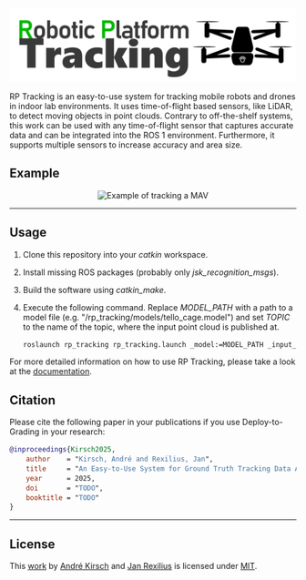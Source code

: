 <p align="center">
	<img alt="RP Tracking logo" src="docs/img/logo.png" width="800">
</p>

RP Tracking is an easy-to-use system for tracking mobile robots and drones in indoor lab environments. It uses time-of-flight based sensors, like LiDAR, to detect moving objects in point clouds. Contrary to off-the-shelf systems, this work can be used with any time-of-flight sensor that captures accurate data and can be integrated into the ROS 1 environment. Furthermore, it supports multiple sensors to increase accuracy and area size.

## Example

<p align="center">
	<img alt="Example of tracking a MAV" src="docs/img/example_tracking.gif" width="800">
</p>

---

## Usage

1. Clone this repository into your *catkin* workspace.

2. Install missing ROS packages (probably only *jsk_recognition_msgs*).

3. Build the software using *catkin_make*.

4. Execute the following command. Replace *MODEL_PATH* with a path to a model file (e.g. "/rp_tracking/models/tello_cage.model") and set *TOPIC* to the name of the topic, where the input point cloud is published at.

   ```bash
   roslaunch rp_tracking rp_tracking.launch _model:=MODEL_PATH _input_cloud:=/TOPIC
   ```

For more detailed information on how to use RP Tracking, please take a look at the [documentation](docs/readme.md).

## Citation

Please cite the following paper in your publications if you use Deploy-to-Grading in your research:

```bibtex
@inproceedings{Kirsch2025,
    author    = "Kirsch, André and Rexilius, Jan",
    title     = "An Easy-to-Use System for Ground Truth Tracking Data Acquisition of Robotic Platforms using Time-of-Flight Sensors in Lab Environments",
    year      = 2025,
    doi       = "TODO",
    booktitle = "TODO"
}
```

---

## License

This [work](https://github.com/IoT-Lab-Minden/rp_tracking) by [André Kirsch](https://github.com/AKirsch1) and [Jan Rexilius](https://github.com/jrx-hsbi) is licensed under [MIT](LICENSE.md).
